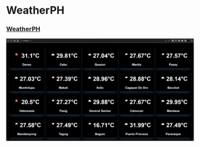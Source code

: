 # WeatherPH

<h3>
<a href = "https://parzivalsupreme.github.io/weather-ph/" target="_blank">WeatherPH</a>
</h3>

<div align="left">
    <img src="public/preview.png" >
</div>
